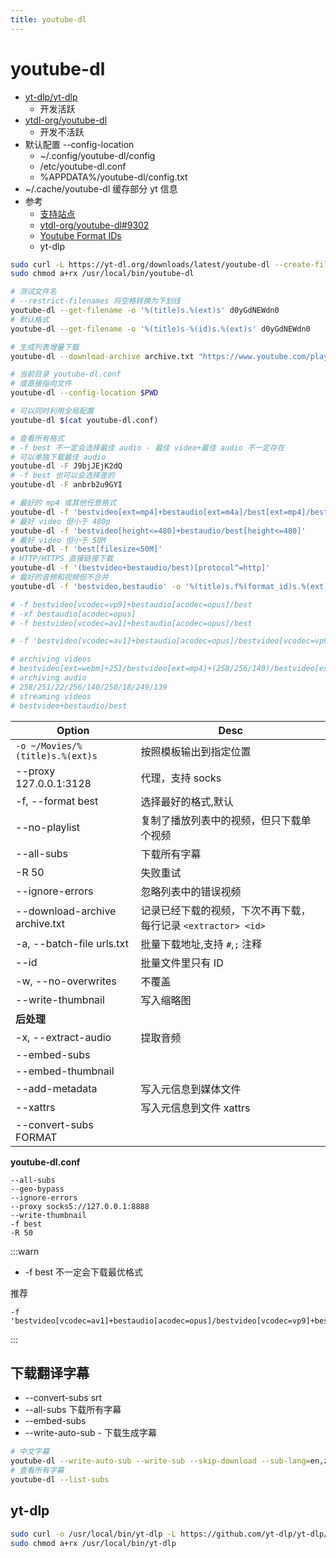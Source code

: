 ```yaml
---
title: youtube-dl
---
```


# youtube-dl

- [yt-dlp/yt-dlp](https://github.com/yt-dlp/yt-dlp)
  - 开发活跃
- [ytdl-org/youtube-dl](https://github.com/ytdl-org/youtube-dl)
  - 开发不活跃
- 默认配置 --config-location
  - ~/.config/youtube-dl/config
  - /etc/youtube-dl.conf
  - %APPDATA%/youtube-dl/config.txt
- ~/.cache/youtube-dl 缓存部分 yt 信息
- 参考
  - [支持站点](https://github.com/ytdl-org/youtube-dl/blob/master/docs/supportedsites.md)
  - [ytdl-org/youtube-dl#9302](https://github.com/ytdl-org/youtube-dl/issues/9302)
  - [Youtube Format IDs](https://gist.github.com/AgentOak/34d47c65b1d28829bb17c24c04a0096f)
  - yt-dlp

```bash
sudo curl -L https://yt-dl.org/downloads/latest/youtube-dl --create-file-mode 0755 -o /usr/local/bin/youtube-dl
sudo chmod a+rx /usr/local/bin/youtube-dl

# 测试文件名
# --restrict-filenames 将空格转换为下划线
youtube-dl --get-filename -o '%(title)s.%(ext)s' d0yGdNEWdn0
# 默认格式
youtube-dl --get-filename -o '%(title)s-%(id)s.%(ext)s' d0yGdNEWdn0

# 生成列表增量下载
youtube-dl --download-archive archive.txt "https://www.youtube.com/playlist?list=PLwiyx1dc3P2JR9N8gQaQN_BCvlSlap7re"

# 当前目录 youtube-dl.conf
# 或直接指向文件
youtube-dl --config-location $PWD

# 可以同时利用全局配置
youtube-dl $(cat youtube-dl.conf)

# 查看所有格式
# -f best 不一定会选择最佳 audio - 最佳 video+最佳 audio 不一定存在
# 可以单独下载最佳 audio
youtube-dl -F J9bjJEjK2dQ
# -f best 也可以会选择差的
youtube-dl -F anbrb2u9GYI

# 最好的 mp4 或其他任意格式
youtube-dl -f 'bestvideo[ext=mp4]+bestaudio[ext=m4a]/best[ext=mp4]/best'
# 最好 video 但小于 480p
youtube-dl -f 'bestvideo[height<=480]+bestaudio/best[height<=480]'
# 最好 video 但小于 50M
youtube-dl -f 'best[filesize<50M]'
# HTTP/HTTPS 直接链接下载
youtube-dl -f '(bestvideo+bestaudio/best)[protocol^=http]'
# 最好的音频和视频但不合并
youtube-dl -f 'bestvideo,bestaudio' -o '%(title)s.f%(format_id)s.%(ext)s'

# -f bestvideo[vcodec=vp9]+bestaudio[acodec=opus]/best
# -xf bestaudio[acodec=opus]
# -f bestvideo[vcodec=av1]+bestaudio[acodec=opus]/best

# -f 'bestvideo[vcodec=av1]+bestaudio[acodec=opus]/bestvideo[vcodec=vp9]+bestaudio[acodec=opus]/bestvideo[ext=mp4]+bestaudio[ext=m4a]/best'

# archiving videos
# bestvideo[ext=webm]+251/bestvideo[ext=mp4]+(258/256/140)/bestvideo[ext=webm]+(250/249)/best
# archiving audio
# 258/251/22/256/140/250/18/249/139
# streaming videos
# bestvideo+bestaudio/best
```

| Option                          | Desc                                                          |
| ------------------------------- | ------------------------------------------------------------- |
| `-o ~/Movies/%(title)s.%(ext)s` | 按照模板输出到指定位置                                        |
| --proxy 127.0.0.1:3128          | 代理，支持 socks                                              |
| -f, --format best               | 选择最好的格式,默认                                           |
| --no-playlist                   | 复制了播放列表中的视频，但只下载单个视频                      |
| --all-subs                      | 下载所有字幕                                                  |
| -R 50                           | 失败重试                                                      |
| --ignore-errors                 | 忽略列表中的错误视频                                          |
| --download-archive archive.txt  | 记录已经下载的视频，下次不再下载，每行记录 `<extractor> <id>` |
| -a, --batch-file urls.txt       | 批量下载地址,支持 `#`,`;` 注释                                |
| --id                            | 批量文件里只有 ID                                             |
| -w, --no-overwrites             | 不覆盖                                                        |
| --write-thumbnail               | 写入缩略图                                                    |
| **后处理**                      |
| -x, --extract-audio             | 提取音频                                                      |
| --embed-subs                    |
| --embed-thumbnail               |
| --add-metadata                  | 写入元信息到媒体文件                                          |
| --xattrs                        | 写入元信息到文件 xattrs                                       |
| --convert-subs FORMAT           |

**youtube-dl.conf**

```
--all-subs
--geo-bypass
--ignore-errors
--proxy socks5://127.0.0.1:8888
--write-thumbnail
-f best
-R 50
```

:::warn

- -f best 不一定会下载最优格式

推荐

```
-f 'bestvideo[vcodec=av1]+bestaudio[acodec=opus]/bestvideo[vcodec=vp9]+bestaudio[acodec=opus]/bestvideo[ext=mp4]+bestaudio[ext=m4a]/best'
```

:::

## 下载翻译字幕

- --convert-subs srt
- --all-subs 下载所有字幕
- --embed-subs
- --write-auto-sub - 下载生成字幕

```bash
# 中文字幕
youtube-dl --write-auto-sub --write-sub --skip-download --sub-lang=en,zh-Hans
# 查看所有字幕
youtube-dl --list-subs
```

## yt-dlp

```bash
sudo curl -o /usr/local/bin/yt-dlp -L https://github.com/yt-dlp/yt-dlp/releases/latest/download/yt-dlp
sudo chmod a+rx /usr/local/bin/yt-dlp
```
